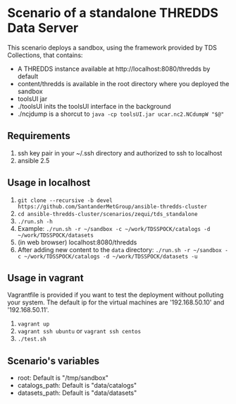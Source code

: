 # Scenario of a standalone THREDDS Data Server

This scenario deploys a sandbox, using the framework provided by TDS Collections, that contains:

- A THREDDS instance available at http://localhost:8080/thredds by default
- content/thredds is available in the root directory where you deployed the sandbox
- toolsUI jar
- ./toolsUI inits the toolsUI interface in the background
- ./ncjdump is a shorcut to `java -cp toolsUI.jar ucar.nc2.NCdumpW "$@"`

## Requirements

1. ssh key pair in your ~/.ssh directory and authorized to ssh to localhost
1. ansible 2.5

## Usage in localhost

1. `git clone --recursive -b devel https://github.com/SantanderMetGroup/ansible-thredds-cluster`
1. `cd ansible-thredds-cluster/scenarios/zequi/tds_standalone`
1. `./run.sh -h`
1. Example: `./run.sh -r ~/sandbox -c ~/work/TDSSPOCK/catalogs -d ~/work/TDSSPOCK/datasets`
1. (in web browser) localhost:8080/thredds
1. After adding new content to the `data` directory: `./run.sh -r ~/sandbox -c ~/work/TDSSPOCK/catalogs -d ~/work/TDSSPOCK/datasets -u`

## Usage in vagrant

Vagrantfile is provided if you want to test the deployment without polluting your system. The default ip for the virtual machines are '192.168.50.10' and '192.168.50.11'.

1. `vagrant up`
1. `vagrant ssh ubuntu` or `vagrant ssh centos`
1. `./test.sh`

## Scenario's variables

- root: Default is "/tmp/sandbox"
- catalogs\_path: Default is "data/catalogs"
- datasets\_path: Default is "data/datasets"

